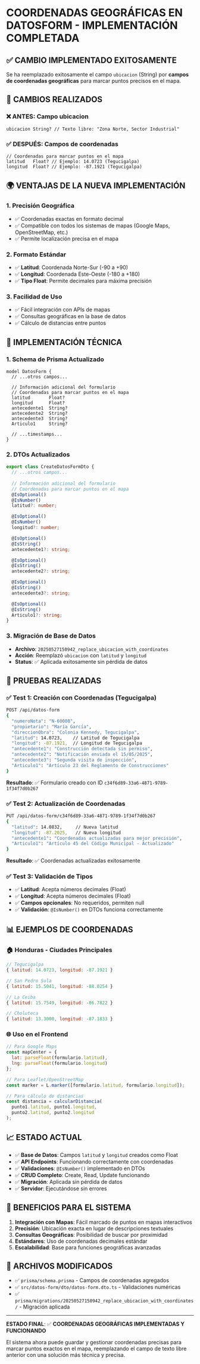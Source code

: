 # COORDENADAS GEOGRÁFICAS EN DATOSFORM - IMPLEMENTACIÓN COMPLETADA

## ✅ CAMBIO IMPLEMENTADO EXITOSAMENTE

Se ha reemplazado exitosamente el campo `ubicacion` (String) por **campos de coordenadas geográficas** para marcar puntos precisos en el mapa.

## 📝 CAMBIOS REALIZADOS

### ❌ **ANTES**: Campo ubicacion
```prisma
ubicacion String? // Texto libre: "Zona Norte, Sector Industrial"
```

### ✅ **DESPUÉS**: Campos de coordenadas
```prisma
// Coordenadas para marcar puntos en el mapa
latitud   Float? // Ejemplo: 14.0723 (Tegucigalpa)
longitud  Float? // Ejemplo: -87.1921 (Tegucigalpa)
```

## 🌍 VENTAJAS DE LA NUEVA IMPLEMENTACIÓN

### 1. **Precisión Geográfica**
- ✅ Coordenadas exactas en formato decimal
- ✅ Compatible con todos los sistemas de mapas (Google Maps, OpenStreetMap, etc.)
- ✅ Permite localización precisa en el mapa

### 2. **Formato Estándar**
- ✅ **Latitud**: Coordenada Norte-Sur (-90 a +90)
- ✅ **Longitud**: Coordenada Este-Oeste (-180 a +180)
- ✅ **Tipo Float**: Permite decimales para máxima precisión

### 3. **Facilidad de Uso**
- ✅ Fácil integración con APIs de mapas
- ✅ Consultas geográficas en la base de datos
- ✅ Cálculo de distancias entre puntos

## 🔧 IMPLEMENTACIÓN TÉCNICA

### 1. Schema de Prisma Actualizado
```prisma
model DatosForm {
  // ...otros campos...
  
  // Información adicional del formulario
  // Coordenadas para marcar puntos en el mapa
  latitud       Float?
  longitud      Float?
  antecedente1  String?
  antecedente2  String?
  antecedente3  String?
  Articulo1     String?
  
  // ...timestamps...
}
```

### 2. DTOs Actualizados
```typescript
export class CreateDatosFormDto {
  // ...otros campos...
  
  // Información adicional del formulario
  // Coordenadas para marcar puntos en el mapa
  @IsOptional()
  @IsNumber()
  latitud?: number;

  @IsOptional()
  @IsNumber()
  longitud?: number;

  @IsOptional()
  @IsString()
  antecedente1?: string;

  @IsOptional()
  @IsString()
  antecedente2?: string;

  @IsOptional()
  @IsString()
  antecedente3?: string;

  @IsOptional()
  @IsString()
  Articulo1?: string;
}
```

### 3. Migración de Base de Datos
- **Archivo**: `20250527150942_replace_ubicacion_with_coordinates`
- **Acción**: Reemplazó `ubicacion` con `latitud` y `longitud`
- **Status**: ✅ Aplicada exitosamente sin pérdida de datos

## 🧪 PRUEBAS REALIZADAS

### ✅ Test 1: Creación con Coordenadas (Tegucigalpa)
```bash
POST /api/datos-form
{
  "numeroNota": "N-60008",
  "propietario": "María García",
  "direccionObra": "Colonia Kennedy, Tegucigalpa",
  "latitud": 14.0723,    // Latitud de Tegucigalpa
  "longitud": -87.1921,  // Longitud de Tegucigalpa
  "antecedente1": "Construcción detectada sin permiso",
  "antecedente2": "Notificación enviada el 15/05/2025",
  "antecedente3": "Segunda visita de inspección",
  "Articulo1": "Artículo 23 del Reglamento de Construcciones"
}
```
**Resultado**: ✅ Formulario creado con ID `c34f6d89-33a6-4871-9789-1f34f7d0b267`

### ✅ Test 2: Actualización de Coordenadas
```bash
PUT /api/datos-form/c34f6d89-33a6-4871-9789-1f34f7d0b267
{
  "latitud": 14.0832,     // Nueva latitud
  "longitud": -87.2025,   // Nueva longitud
  "antecedente1": "Coordenadas actualizadas para mejor precisión",
  "Articulo1": "Artículo 45 del Código Municipal - Actualizado"
}
```
**Resultado**: ✅ Coordenadas actualizadas exitosamente

### ✅ Test 3: Validación de Tipos
- ✅ **Latitud**: Acepta números decimales (Float)
- ✅ **Longitud**: Acepta números decimales (Float)
- ✅ **Campos opcionales**: No requeridos, permiten null
- ✅ **Validación**: `@IsNumber()` en DTOs funciona correctamente

## 📊 EJEMPLOS DE COORDENADAS

### 🏠 **Honduras - Ciudades Principales**
```javascript
// Tegucigalpa
{ latitud: 14.0723, longitud: -87.1921 }

// San Pedro Sula
{ latitud: 15.5041, longitud: -88.0254 }

// La Ceiba
{ latitud: 15.7549, longitud: -86.7822 }

// Choluteca
{ latitud: 13.3000, longitud: -87.1833 }
```

### 🌐 **Uso en el Frontend**
```javascript
// Para Google Maps
const mapCenter = {
  lat: parseFloat(formulario.latitud),
  lng: parseFloat(formulario.longitud)
};

// Para Leaflet/OpenStreetMap
const marker = L.marker([formulario.latitud, formulario.longitud]);

// Para cálculo de distancias
const distancia = calcularDistancia(
  punto1.latitud, punto1.longitud,
  punto2.latitud, punto2.longitud
);
```

## 📈 ESTADO ACTUAL

- ✅ **Base de Datos**: Campos `latitud` y `longitud` creados como Float
- ✅ **API Endpoints**: Funcionando correctamente con coordenadas
- ✅ **Validaciones**: `@IsNumber()` implementado en DTOs
- ✅ **CRUD Completo**: Create, Read, Update funcionando
- ✅ **Migración**: Aplicada sin pérdida de datos
- ✅ **Servidor**: Ejecutándose sin errores

## 🎯 BENEFICIOS PARA EL SISTEMA

1. **Integración con Mapas**: Fácil marcado de puntos en mapas interactivos
2. **Precisión**: Ubicación exacta en lugar de descripciones textuales
3. **Consultas Geográficas**: Posibilidad de buscar por proximidad
4. **Estándares**: Uso de coordenadas decimales estándar
5. **Escalabilidad**: Base para funciones geográficas avanzadas

## 🔗 ARCHIVOS MODIFICADOS

- ✅ `prisma/schema.prisma` - Campos de coordenadas agregados
- ✅ `src/datos-form/dto/datos-form.dto.ts` - Validaciones numéricas
- ✅ `prisma/migrations/20250527150942_replace_ubicacion_with_coordinates/` - Migración aplicada

---

**ESTADO FINAL**: ✅ **COORDENADAS GEOGRÁFICAS IMPLEMENTADAS Y FUNCIONANDO**

El sistema ahora puede guardar y gestionar coordenadas precisas para marcar puntos exactos en el mapa, reemplazando el campo de texto libre anterior con una solución más técnica y precisa.
